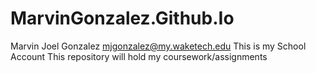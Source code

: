 # MarvinGonzalez.Github.Io
Marvin Joel Gonzalez mjgonzalez@my.waketech.edu
This is my School Account
This repository will hold my coursework/assignments
